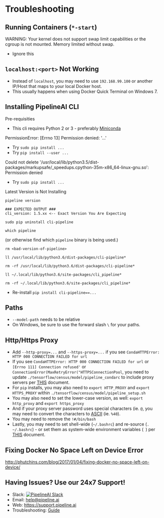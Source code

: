# Troubleshooting

## Running Containers (`*-start`)
WARNING: Your kernel does not support swap limit capabilities or the cgroup is not mounted. Memory limited without swap.
* Ignore this

## `localhost:<port>` Not Working
* Instead of `localhost`, you may need to use `192.168.99.100` or another IP/Host that maps to your local Docker host.  
* This usually happens when using Docker Quick Terminal on Windows 7.

## Installing PipelineAI CLI
Pre-requisities
* This cli requires Python 2 or 3 - preferably [Miniconda](https://conda.io/docs/user-guide/install/index.html#id2)

PermissionError: [Errno 13] Permission denied: '...'
* Try `sudo pip install ...`
* Try `pip install --user ...`

Could not delete '/usr/local/lib/python3.5/dist-packages/markupsafe/_speedups.cpython-35m-x86_64-linux-gnu.so': Permission denied
* Try `sudo pip install ...`

Latest Version is Not Installing
```
pipeline version

### EXPECTED OUTPUT ###
cli_version: 1.5.xx <-- Exact Version You Are Expecting
```
```
sudo pip uninstall cli-pipeline
```
```
which pipeline
``` 
(or otherwise find which `pipeline` binary is being used.)
```
rm <bad-version-of-pipeline>
```
```
ll /usr/local/lib/python3.6/dist-packages/cli-pipeline*
```
```
rm -rf /usr/local/lib/python3.6/dist-packages/cli-pipeline*
```
```
ll ~/.local/lib/python3.6/site-packages/cli_pipeline*
```
```
rm -rf ~/.local/lib/python3.6/site-packages/cli_pipeline*
```
* Re-install `pip install cli-pipeline==...`


## Paths
* `--model-path` needs to be relative
* On Windows, be sure to use the forward slash `\` for your paths.

## Http/Https Proxy
* Add `--http-proxy=...` and `--https-proxy=...` if you see `CondaHTTPError: HTTP 000 CONNECTION FAILED for url`
* If you see `CondaHTTPError: HTTP 000 CONNECTION FAILED for url` or `[Errno 111] Connection refused'` or `ConnectionError(MaxRetryError("HTTPSConnectionPool`, you need to update `./tensorflow/census/model/pipeline_condarc` to include proxy servers per [THIS](https://conda.io/docs/user-guide/configuration/use-condarc.html#configure-conda-for-use-behind-a-proxy-server-proxy-servers) document.
* For `pip` installs, you may also need to `export HTTP_PROXY` and `export HTTPS_PROXY` within `./tensorflow/census/model/pipeline_setup.sh`
* You may also need to set the lower-case version, as well:  `export http_proxy` and `export https_proxy`
* And if your proxy server password uses special characters (ie. `@`, you may need to convert the characters to [ASCII](https://www.ascii-code.com/) (ie. `%40`).
* You may need to remove the `!#/bin/bash`
* Lastly, you may need to set shell-wide (`~/.bashrc`) and re-source (`. ~/.bashrc`) - or set them as system-wide environment variables (` `) per [THIS](https://help.ubuntu.com/community/EnvironmentVariables#System-wide_environment_variables) document.

## Fixing Docker No Space Left on Device Error
http://phutchins.com/blog/2017/01/04/fixing-docker-no-space-left-on-device/

## Having Issues?  Use our 24x7 Support!
* Slack:  [![PipelineAI Slack](http://pipeline.ai/assets/img/slack-logo.png)](https://join.slack.com/t/pipelineai/shared_invite/enQtMjg3MTYzNjg1OTY5LWQxM2E5MDFhYTAzMDdkYmU2NjEyMmIxYTg5MjcyZGE3N2JiMWM4OWQxMzI2NzVlNTk3Y2JlMjQ1MWM3M2M0Mjc)
* Email:  help@pipeline.ai
* Web:  https://support.pipeline.ai
* Troubleshooting:  [Guide](/docs/troubleshooting)
